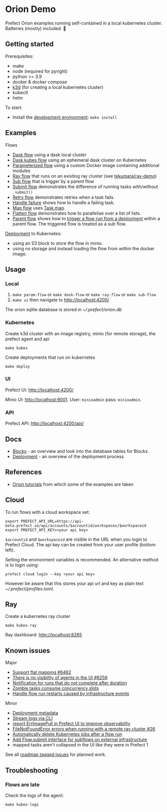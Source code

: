 # Orion Demo

Prefect Orion examples running self-contained in a local kubernetes cluster. Batteries (mostly) included. 🔋

## Getting started

Prerequisites:

- make
- node (required for pyright)
- python >= 3.9
- docker & docker compose
- [k3d](https://k3d.io/) (for creating a local kubernetes cluster)
- kubectl
- helm

To start:

- Install the [development environment](CONTRIBUTING.md#Development-environment): `make install`

## Examples

Flows

- [Dask flow](flows/dask_flow.py) using a dask local cluster
- [Dask kubes flow](flows/dask_kubes_flow.py) using an ephemeral dask cluster on Kubernetes
- [Parameterized flow](flows/param_flow.py) using a custom Docker image containing additional modules
- [Ray flow](flows/ray_flow.py) that runs on an existing ray cluster (see [tekumara/ray-demo](https://github.com/tekumara/ray-demo))
- [Sub flow](flows/sub_flow.py) that is trigger by a parent flow
- [Submit flow](flows/submit.py) demonstrates the difference of running tasks with/without `.submit()`
- [Retry flow](flows/retry_flow.py) demonstrates retries when a task fails.
- [Handle failure](flows/handle_failure_flow.py) shows how to handle a failing task.
- [Map flow](flows/map_flow.py) uses [Task.map](https://docs.prefect.io/faq/?h=map#does-prefect-2-support-mapping).
- [Flatten flow](flows/flatten_flow.py) demonstrates how to parallelise over a list of lists.
- [Parent flow](flows/parent_flow.py) shows how to [trigger a flow run from a deployment](https://annageller.medium.com/44d65b625627) within a parent flow. The triggered flow is treated as a sub flow.

[Deployment](flows/deploy.py) to Kubernetes:

- using an S3 block to store the flow in minio.
- using no storage and instead loading the flow from within the docker image.

## Usage

### Local

1. `make param-flow` or `make dask-flow` or `make ray-flow` or `make sub-flow`
1. `make ui` then navigate to [http://localhost:4200/](http://localhost:4200/)

The orion sqlite database is stored in _~/.prefect/orion.db_

### Kubernetes

Create k3d cluster with an image registry, minio (for remote storage), the prefect agent and api

```
make kubes
```

Create deployments that run on kubernetes

```
make deploy
```

### UI

Prefect UI: [http://localhost:4200/](http://localhost:4200/)

Minio UI: [http://localhost:9001](http://localhost:9001). User: `minioadmin` pass: `minioadmin`.

### API

Prefect API: [http://localhost:4200/api/](http://localhost:4200/api/)

## Docs

- [Blocks](blocks.md) - an overview and look into the database tables for Blocks.
- [Deployment](deployment.md) - an overview of the deployment process.

## References

- [Orion tutorials](https://orion-docs.prefect.io/tutorials/first-steps/) from which some of the examples are taken

## Cloud

To run flows with a cloud workspace set:

```
export PREFECT_API_URL=https://api-beta.prefect.io/api/accounts/$accountid/workspaces/$workspaceid
export PREFECT_API_KEY=<your api key>
```

`$accountid` and `$workspaceid` are visible in the URL when you login to Prefect Cloud. The api key can be created from your user profile (bottom left).

Setting the environment variables is recommended. An alternative method is to login using:

```
prefect cloud login --key <your api key>
```

However be aware that this stores your api url and key as plain text _~/.prefect/profiles.toml_.

## Ray

Create a kubernetes ray cluster

```
make kubes-ray
```

Ray dashboard: [http://localhost:8265](http://localhost:8265)

## Known issues

Major

- [Support flat mapping #6462](https://github.com/PrefectHQ/prefect/issues/6462)
- [There is no visibility of agents in the UI #6256](https://github.com/PrefectHQ/prefect/issues/6256)
- [Notification for runs that do not complete after duration](https://github.com/PrefectHQ/prefect/issues/6939)
- [Zombie tasks consume concurrency slots](https://github.com/PrefectHQ/prefect/issues/5995)
- [Handle flow run restarts caused by infrastructure events](https://github.com/PrefectHQ/prefect/issues/7116)

Minor

- [Deployment metadata](https://github.com/PrefectHQ/prefect/issues/5735)
- [Stream logs via CLI](https://github.com/PrefectHQ/prefect/issues/5987)
- [report ErrImagePull in Prefect UI to improve observability](https://github.com/PrefectHQ/prefect/issues/5688)
- [FileNotFoundError errors when running with a remote ray cluster #26](https://github.com/PrefectHQ/prefect-ray/issues/26)
- [Automatically delete Kubernetes jobs after a flow run](https://github.com/PrefectHQ/prefect/issues/5755)
- [Add Flow.submit interface for subflows on external infrastructure](https://github.com/PrefectHQ/prefect/issues/6689)
- mapped tasks aren't collapsed in the UI like they were in Prefect 1

See all [roadmap tagged issues](https://github.com/PrefectHQ/prefect/labels/status%3Aroadmap) for planned work.

## Troubleshooting

### Flows are late

Check the logs of the agent:

```
make kubes-logs
```
